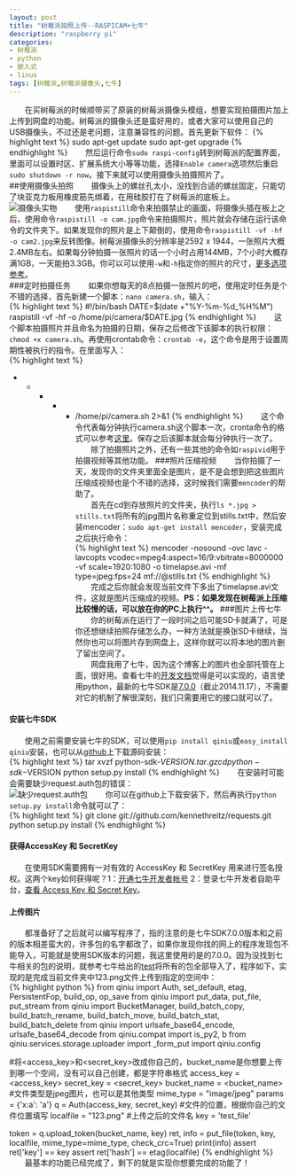 ```yaml
---
layout: post
title: "树莓派拍照上传--RASPICAM+七牛"
description: "raspberry pi"
categories: 
- 树莓派
- python
- 嵌入式
- linux
tags: [树莓派,树莓派摄像头,七牛]
---
```


　　在买树莓派的时候顺带买了原装的树莓派摄像头模组，想要实现拍摄图片加上上传到网盘的功能。树莓派的摄像头还是蛮好用的，或者大家可以使用自己的USB摄像头，不过还是老问题，注意兼容性的问题。首先更新下软件：
{% highlight text %}
sudo apt-get update
sudo apt-get upgrade
{% endhighlight %}
　　然后运行命令`sudo raspi-config`转到树莓派的配置界面，里面可以设置时区、扩展系统大小等等功能，选择`Enable camera`选项然后重启`sudo shutdown -r now`。接下来就可以使用摄像头拍摄照片了。  
##使用摄像头拍照
　　摄像头上的螺丝孔太小，没找到合适的螺丝固定，只能切了块亚克力板用橡皮筋先绑着，在用硅胶打在了树莓派的底板上。  
![摄像头实物](http://github-blog.qiniudn.com/2014-11-17-raspi-03-1.jpg-BlogPic)
　　使用`raspistill`命令来拍摄禁止的画面，将摄像头插在板上之后，使用命令`raspistill -o cam.jpg`命令来拍摄照片，照片就会存储在运行该命令的文件夹下。如果发现你的照片是上下颠倒的，使用命令`raspistill -vf -hf -o cam2.jpg`来反转图像。树莓派摄像头的分辨率是2592 x 1944，一张照片大概2.4MB左右。如果每分钟拍摄一张照片的话一个小时占用144MB，7个小时大概存满1GB，一天能拍3.3GB。你可以可以使用`-w`和`-h`指定你的照片的尺寸，[更多选项参考](http://dreamcolor.net/archives/raspicam-documentation.html)。  
###定时拍摄任务
　　如果你想每天的8点拍摄一张照片的吧，使用定时任务是个不错的选择，首先新建一个脚本：`nano camera.sh`，输入：  
{% highlight text %}
#!/bin/bash
DATE=$(date +"%Y-%m-%d_%H%M")
raspistill -vf -hf -o /home/pi/camera/$DATE.jpg
{% endhighlight %}
　　这个脚本拍摄照片并且命名为拍摄的日期，保存之后修改下该脚本的执行权限：`chmod +x camera.sh`。再使用crontab命令：`crontab -e`，这个命令是用于设置周期性被执行的指令。在里面写入：  
{% highlight text %}
* * * * * /home/pi/camera.sh 2>&1
{% endhighlight %}
　　这个命令代表每分钟执行camera.sh这个脚本一次，cronta命令的格式可以参考[这里](http://baike.baidu.com/view/1229061.htm)。保存之后该脚本就会每分钟执行一次了。  
　　除了拍摄照片之外，还有一些其他的命令如`raspivid`用于拍摄视频等其他功能。
###照片压缩视频
　　当你拍摄了一天，发现你的文件夹里面全是图片，是不是会想到把这些图片压缩成视频也是个不错的选择，这时候我们需要`mencoder`的帮助了。  
　　首先在cd到存放照片的文件夹，执行`ls *.jpg > stills.txt`将所有的jpg图片名称重定位到stills.txt中，然后安装mencoder：`sudo apt-get install mencoder`，安装完成之后执行命令：  
{% highlight text %}
mencoder -nosound -ovc lavc -lavcopts vcodec=mpeg4:aspect=16/9:vbitrate=8000000 -vf scale=1920:1080 -o timelapse.avi -mf type=jpeg:fps=24 mf://@stills.txt
{% endhighlight %}
　　完成之后你就会发现当前文件下多出了timelapse.avi文件，这就是图片压缩成的视频。**PS：如果发现在树莓派上压缩比较慢的话，可以放在你的PC上执行^^。**
###图片上传七牛
　　你的树莓派在运行了一段时间之后可能SD卡就满了，可是你还想继续拍照存储怎么办，一种方法就是换张SD卡继续，当然你也可以将图片存到网盘上，这样你就可以将本地的图片删了留出空间了。  
　　网盘我用了七牛，因为这个博客上的图片也全部托管在上面，很好用。查看七牛的[开发文档](http://developer.qiniu.com/)觉得是可以实现的，语言使用python，最新的七牛SDK是[7.0.0](https://github.com/qiniu/python-sdk/tags)（截止2014.11.17），不需要对它的机制了解很深刻，我们只需要用它的接口就可以了。  
#### 安装七牛SDK ####
　　使用之前需要安装七牛的SDK，可以使用`pip install qiniu`或`easy_install qiniu`安装，也可以从[github](https://github.com/qiniu/python-sdk/tags)上下载源码安装：  
{% highlight text %}
tar xvzf python-sdk-$VERSION.tar.gz
cd python-sdk-$VERSION
python setup.py install
{% endhighlight %}
　　在安装时可能会需要缺少request.auth包的错误：    
![缺少request.auth包](http://github-blog.qiniudn.com/2014-11-17-raspi-03-2.jpg-BlogPic)
　　你可以在github上下载安装下，然后再执行`python setup.py install`命令就可以了：  
{% highlight text %}
git clone git://github.com/kennethreitz/requests.git
python setup.py install
{% endhighlight %}
#### 获得AccessKey 和 SecretKey ####
　　在使用SDK需要拥有一对有效的 AccessKey 和 SecretKey 用来进行签名授权。这两个key如何获得呢？1：[开通七牛开发者帐号](https://portal.qiniu.com/signup) 2：登录七牛开发者自助平台，[查看 Access Key 和 Secret Key](https://portal.qiniu.com/setting/key)。  
#### 上传图片 ####
　　都准备好了之后就可以编写程序了，指的注意的是七牛SDK7.0.0版本和之前的版本相差蛮大的，许多包的名字都改了，如果你发现你找的网上的程序发现包不能导入，可能就是使用SDK版本的问题，我这里使用的是的7.0.0。因为没找到七牛相关的包的说明，就参考七牛给出的[test](https://github.com/qiniu/python-sdk)将所有的包全部导入了，程序如下，实现的是完成当前文件夹中123.png文件上传到指定的空间中：  
{% highlight python %}
from qiniu import Auth, set_default, etag, PersistentFop, build_op, op_save
from qiniu import put_data, put_file, put_stream
from qiniu import BucketManager, build_batch_copy, build_batch_rename, build_batch_move, build_batch_stat, build_batch_delete
from qiniu import urlsafe_base64_encode, urlsafe_base64_decode
from qiniu.compat import is_py2, b
from qiniu.services.storage.uploader import _form_put
import qiniu.config

#将<access_key>和<secret_key>改成你自己的，bucket_name是你想要上传到哪一个空间，没有可以自己创建，都是字符串格式
access_key = <access_key>
secret_key = <secret_key>
bucket_name = <bucket_name>
#文件类型是jpeg图片，也可以是其他类型
mime_type = "image/jpeg"
params = {'x:a': 'a'}
q = Auth(access_key, secret_key)
#文件的位置，根据你自己的文件位置填写
localfile = "123.png"
#上传之后的文件名
key = 'test_file'

token = q.upload_token(bucket_name, key)
ret, info = put_file(token, key, localfile, mime_type=mime_type, check_crc=True)
print(info)
assert ret['key'] == key
assert ret['hash'] == etag(localfile)
{% endhighlight %}
　　最基本的功能已经完成了，剩下的就是实现你想要完成的功能了！